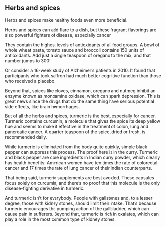 ## Herbs and spices

Herbs and spices make healthy foods even more beneficial.

Herbs and spices can add flare to a dish, but these fragrant flavorings are also powerful fighters of disease, especially cancer.

They contain the highest levels of antioxidants of all food groups. A bowl of whole wheat pasta, tomato sauce and broccoli contains 150 units of antioxidants. Add just a single teaspoon of oregano to the mix, and that number jumps to 300!

Or consider a 16-week study of Alzheimer’s patients in 2010. It found that participants who took saffron had much better cognitive function than those who received a placebo.

Beyond that, spices like cloves, cinnamon, oregano and nutmeg inhibit an enzyme known as monoamine oxidase, which can spark depression. This is great news since the drugs that do the same thing have serious potential side effects, like brain hemorrhages.

But of all the herbs and spices, turmeric is the best, especially for cancer. Turmeric contains curcumin, a molecule that gives the spice its deep yellow hue and seems to make it effective in the treatment of colon, lung and pancreatic cancer. A quarter teaspoon of the spice, dried or fresh, is recommended daily.

While turmeric is eliminated from the body quite quickly, simple black pepper can suppress this process. The proof here is in the curry. Turmeric and black pepper are core ingredients in Indian curry powder, which clearly has health benefits: American women have ten times the rate of colorectal cancer and 17 times the rate of lung cancer of their Indian counterparts.

That being said, turmeric supplements are best avoided. These capsules focus solely on curcumin, and there’s no proof that this molecule is the only disease-fighting derivative in turmeric.

And turmeric isn’t for everybody. People with gallstones and, to a lesser degree, those with kidney stones, should limit their intake. That’s because turmeric encourages the pumping action of the gallbladder, which can cause pain in sufferers. Beyond that, turmeric is rich in oxalates, which can play a role in the most common type of kidney stones.